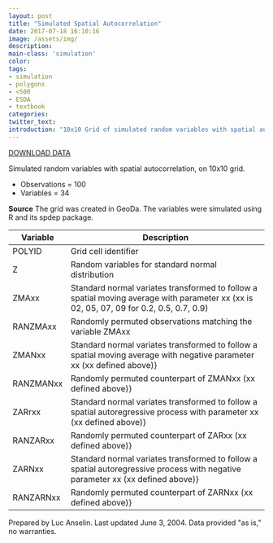 ```yaml
---
layout: post
title: "Simulated Spatial Autocorrelation"
date: 2017-07-18 16:10:16
image: /assets/img/
description:
main-class: 'simulation'
color:
tags:
- simulation
- polygons
- <500
- ESDA
- textbook
categories:
twitter_text:
introduction: "10x10 Grid of simulated random variables with spatial autocorrelation."
---
```

<script>
$('#map').hide();
</script>

[DOWNLOAD DATA](../data/grid100.zip)


Simulated random variables with spatial autocorrelation, on 10x10 grid.

* Observations = 100
* Variables = 34

**Source**
 The grid was created in GeoDa. The variables were simulated using R and its spdep package.

|Variable|Description|
|---|---|
|	POLYID	|	Grid cell identifier	|
|	Z	|	Random variables for standard normal distribution	|
|	ZMAxx	|	Standard normal variates transformed to follow a spatial moving average with parameter xx (xx is 02, 05, 07, 09 for 0.2, 0.5, 0.7, 0.9)	|
|	RANZMAxx	|	Randomly permuted observations matching the variable ZMAxx	|
|	ZMANxx	|	Standard normal variates transformed to follow a spatial moving average with negative parameter xx (xx defined above)}	|
|	RANZMANxx	|	Randomly permuted counterpart of ZMANxx (xx defined above)}	|
|	ZARrxx	|	Standard normal variates transformed to follow a spatial autoregressive process with parameter xx (xx defined above)}	|
|	RANZARxx	|	Randomly permuted counterpart of ZARxx (xx defined above)}	|
|	ZARNxx	|	Standard normal variates transformed to follow a spatial autoregressive process with negative parameter xx (xx defined above)}	|
|	RANZARNxx	|	Randomly permuted counterpart of ZARNxx (xx defined above)}	|

Prepared by Luc Anselin. Last updated June 3, 2004. Data provided "as is," no warranties.
